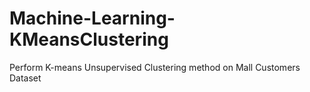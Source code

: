 # Machine-Learning-KMeansClustering
Perform K-means Unsupervised Clustering method on Mall Customers Dataset
